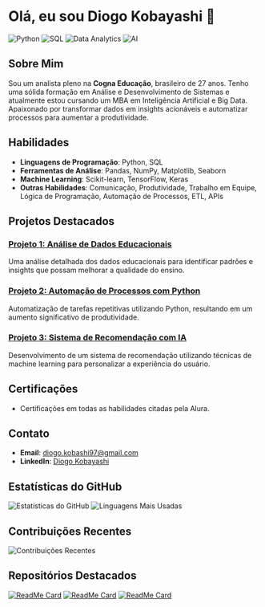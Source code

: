 # Olá, eu sou Diogo Kobayashi 👋

![Python](https://img.shields.io/badge/Python-3776AB?style=for-the-badge&logo=python&logoColor=white)
![SQL](https://img.shields.io/badge/SQL-4479A1?style=for-the-badge&logo=postgresql&logoColor=white)
![Data Analytics](https://img.shields.io/badge/Data%20Analytics-FF6F00?style=for-the-badge&logo=tableau&logoColor=white)
![AI](https://img.shields.io/badge/AI-00A896?style=for-the-badge&logo=tensorflow&logoColor=white)

## Sobre Mim
Sou um analista pleno na **Cogna Educação**, brasileiro de 27 anos. Tenho uma sólida formação em Análise e Desenvolvimento de Sistemas e atualmente estou cursando um MBA em Inteligência Artificial e Big Data. Apaixonado por transformar dados em insights acionáveis e automatizar processos para aumentar a produtividade.

## Habilidades
- **Linguagens de Programação**: Python, SQL
- **Ferramentas de Análise**: Pandas, NumPy, Matplotlib, Seaborn
- **Machine Learning**: Scikit-learn, TensorFlow, Keras
- **Outras Habilidades**: Comunicação, Produtividade, Trabalho em Equipe, Lógica de Programação, Automação de Processos, ETL, APIs

## Projetos Destacados
### [Projeto 1: Análise de Dados Educacionais](https://github.com/diogo-kobayashi/projeto1)
Uma análise detalhada dos dados educacionais para identificar padrões e insights que possam melhorar a qualidade do ensino.

### [Projeto 2: Automação de Processos com Python](https://github.com/diogo-kobayashi/projeto2)
Automatização de tarefas repetitivas utilizando Python, resultando em um aumento significativo de produtividade.

### [Projeto 3: Sistema de Recomendação com IA](https://github.com/diogo-kobayashi/projeto3)
Desenvolvimento de um sistema de recomendação utilizando técnicas de machine learning para personalizar a experiência do usuário.

## Certificações
- Certificações em todas as habilidades citadas pela Alura.

## Contato
- **Email**: [diogo.kobashi97@gmail.com](mailto:diogo.kobashi97@gmail.com)
- **LinkedIn**: [Diogo Kobayashi](https://www.linkedin.com/in/diogo-kobayashi-a9a255189/)

## Estatísticas do GitHub
![Estatísticas do GitHub](https://github-readme-stats.vercel.app/api?username=diogokoba&show_icons=true&theme=radical)
![Linguagens Mais Usadas](https://github-readme-stats.vercel.app/api/top-langs/?username=diogokoba&layout=compact&theme=radical)

## Contribuições Recentes
![Contribuições Recentes](https://activity-graph.herokuapp.com/graph?username=diogokoba&theme=react-dark&hide_border=true&area=true)

## Repositórios Destacados
[![ReadMe Card](https://github-readme-stats.vercel.app/api/pin/?username=diogokoba&repo=projeto1&theme=radical)](https://github.com/diogokoba/projeto1)
[![ReadMe Card](https://github-readme-stats.vercel.app/api/pin/?username=diogokoba&repo=projeto2&theme=radical)](https://github.com/diogokoba/projeto2)
[![ReadMe Card](https://github-readme-stats.vercel.app/api/pin/?username=diogokoba&repo=projeto3&theme=radical)](https://github.com/diogokoba/projeto3)

